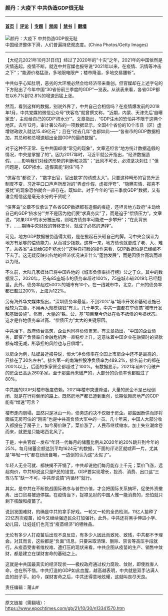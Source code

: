 ### 颜丹：大疫下 中共伪造GDP很无耻

---

#### [首页](../../../..?n13341570) &nbsp;|&nbsp; [评论](../../../../../epoch-comment?n13341570) &nbsp;|&nbsp; [专题](../../../../../epoch-special?n13341570) &nbsp;|&nbsp; [禁闻](../../../../../epoch-news?n13341570) &nbsp;|&nbsp; [禁书](../../../../../books?n13341570) &nbsp;|&nbsp; [翻墙](https://github.com/gfw-breaker/nogfw/blob/master/README.md?n13341570)


<div><img alt="颜丹：大疫下 中共伪造GDP很无耻" class="attachment-djy_600_400 size-djy_600_400 wp-post-image" src="https://i.epochtimes.com/assets/uploads/2021/08/id13176636-GettyImages-56493122-1-600x400@1200x1200.jpeg"/>
<div class="caption">
 中国经济整体下滑，人们普遍持悲观态度。(China Photos/Getty Images)
</div></div><hr/><div class="post_content" id="artbody" itemprop="articleBody">
 <!-- article content begin -->
 <p>
  【大纪元2021年10月31日讯】经过了2020年的“十灾”之年，2021年的中国依然是灾情迭起，疫情不断。就连中共官媒也报导说“2021年以来，在疫情、汛情等冲击之下”；“能源价格猛涨，多地限电限产；楼市降温，多地交易腰斩”。
 </p>
 <p>
  中共似乎心知肚明，恶劣的大环境必然会给经济带来重创。但官媒却在上述字句的下方贴出了今年中国“30省份前三季度的GDP”一览表。从该表来看，各省GDP都在以6.7%到12.8%的增速迅猛上涨。
 </p>
 <p>
  然而，看到这样的数据，别说外界了，中共自己会相信吗？在疫情爆发前的2018年1月，中共党媒的微信公众号“侠客岛”就曾撰文称，“近期，内蒙、天津先后‘自曝家丑’，主动给自己的GDP‘挤水分’”。文章指出，“GDP注水的恐怕并不限于这两个地区。去年12月，审计署公布的一项数据显示，全国4个省份的10个市县（区）虚增财政收入就达15.49亿元”；且在“过去几年”也都如此——“各省市的GDP数据相加，其总和和总增速超出全国GDP的最终数据”。
 </p>
 <p>
  对于这种不正常、在中共国却很“常见的现象”，文章还坦言“地方统计数据造假的情况，中央是掌握了的”。因为2017年时，习近平就公开指出，“经济数据造假，……影响我们对经济形势的判断和决策”；“此风不可长，必须坚决刹住！”但问题是，GDP掺水、造假真能“刹住”吗？
 </p>
 <p>
  “侠客岛”都说了，“‘数字出官，官出数字’的诱惑太大”。只要这种畸形的官员升迁制度不变，习近平口口声声所反对的“弄虚作假、虚报浮夸”、“隐瞒实情、报喜不报忧”的现象恐怕就会一直存在。既如此，对于今年的“前三季度GDP”数据，又有谁会相信这是毫无水分的干货呢？
 </p>
 <p>
  “侠客岛”文章不仅承认了各省GDP数据都有造假的痕迹，还坦言地方政府“主动给自己的GDP‘挤水分’”并不是因为他们要“求真务实”了，而是迫于“偿债压力”。文章说，“如果GDP的水分被压缩，则地方债务率可能进一步攀升”；“在此背景下，……期待中央财政的转移支付，就成了必然的选择”。
 </p>
 <p>
  可见，地方GDP数据被伪造得太假，是在搬起石头砸自己的脚。习中央会误认为地方有足够的偿债能力，从而减少拨款。这样一来，地方债也就更成了老、大、难了。从各省“主动给GDP‘挤水分’”这种自打脸的操作来看，GDP数据怕是已经编不下去了。这无疑反映出各地的经济状况决非什么“蓬勃发展”，而是因债台高筑而难以为继。
 </p>
 <p>
  不久前，大陆几家媒体已将中国各地的《城市负债率排行榜》公之于众。其中的数据显示，2020年，已有85座城市的债务率超过100%，75座城市较2019年已经翻番。此外，债务率超过500%的城市有10个。在一线城市中，北京、广州的债务率都已超过200%，上海为122%。
 </p>
 <p>
  另有海外华文媒体指出，“深圳债务率最低，不到20%”与“城市开发和基础设施已经较为完善，不用再大规模烧钱”有关。几十年来，中共一直都在举债搞“城市开发和基础设施”。然而，大量的“铁、公、基”项目至今仍处在收不抵债的亏损状态。这才是各地债务率过高、“偿债压力”太大的关键原因。
 </p>
 <p>
  中共治下，政府债台高筑，企业也同样负债累累。有文章指出，“中国的企业债务，即资产负债率自金融危机后一直稳步上升，这意味着中国企业在融资时的贷款额有增无减，所承担的风险也与日俱增”。
 </p>
 <p>
  以房企为例，陆媒最近报导说，恒大“净负债率在全国上市房企中还不是最高的，只排在了30名左右”。排名第一的南海控股净负债率为489.2%，排名前七的都在200%以上，后面的多家房企都超过了100%。有数据显示，2021年前8个月破产的房企已高达260多家。至于那些尚未破产的，大部分的负债率也都超过了80%。
 </p>
 <p>
  中共国的GDP对楼市极度依赖。2021年楼市突遭降温，大量的房企不是已经倒闭，就是在行将倒闭的路上。既然房地产都已遭到重创，长期依赖房地产的GDP能有“增速”可言？
 </p>
 <p>
  楼市走向崩塌，显然只是冰山一角，债务违约决不仅限于房企。那些因断供而即将面临无房可住的“刚需”也是中共高负债大军中的一员。几十年来，中国人大部分收入都投在了房子上，如今房价跌了，菜价涨了，人民币继续缩水，加上失业潮席卷而来，就更是只能喝西北风了。
 </p>
 <p>
  于是，中共官媒一发布“年轻一代每月的储蓄比例从2020年的20%跳升到今年的25%，每月储蓄金额达到平均1624元”的数据，下面的评论区就嘘声一片。尤其是“年轻一代”都在纷纷自嘲，一边倒的认为这“太假了”。
 </p>
 <p>
  年轻人无业可就、都快揭不开锅了，中共却说他们每月能存上千元；菜价飞涨，远超肉价，中共却说这只是P民的错觉。GDP要实现增长，投资、消费、出口这“三驾马车”缺一不可，中共却说搞“内循环”就行。
 </p>
 <p>
  其实，是中共在不断挑战国际秩序与普世价值，才会把国际关系搞坏，促使外资撤离、出口贸易被迫停摆。在疫情当下，捉襟见肘的中国人惟一能消费的，恐怕就只剩下核酸和疫苗了。
 </p>
 <p>
  说到发国难财，的确是中共的拿手好戏。一轮又一轮的全员检测，11亿人接种了22亿剂次疫苗，如今又继续强迫民众打加强针。此外，中共还将黑手伸进小学、幼儿园，让娃娃们也充当“疫苗经济”的牺牲品。
 </p>
 <p>
  无论有多少人打疫苗后出现不良反应，有多少人因此而致死、致残，中共都不予理会。对其而言，这些都是“负面”讯息，只要采取清理、删除、禁言等高压手段就行。从疫苗受害者维权难、遭打压的现状来看，中共企图从疫苗的生产、销售中敛财，都是建立在谋财害命的基础之上。
 </p>
 <p>
  这就是中共国最真实的经济现状——极权政府通过权力腐败、敛财，即使戕害人命，也在所不惜。中共打造的GDP如此血腥，越高越表明，中共就是双手沾满人血的刽子手。如今，谋财害命之后，中共还得意地炫耀，这就叫丧尽天良。
 </p>
 <p>
  责任编辑：莆山#
 </p>
 <!-- article content end -->
 <div id="below_article_ad">
 </div>
</div>


---

原文链接（需翻墙）：https://www.epochtimes.com/gb/21/10/30/n13341570.htm